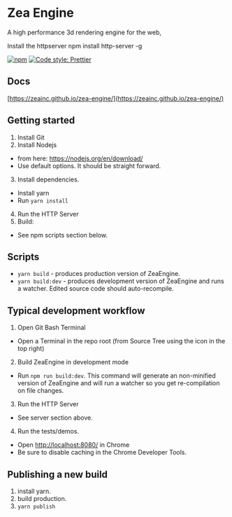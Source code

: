 # Zea Engine

A high performance 3d rendering engine for the web,

Install the httpserver
 npm install http-server -g

[![npm](https://img.shields.io/npm/v/@zeainc/zea-engine?style=flat-square)](https://www.npmjs.com/package/@zeainc/zea-engine)
[![Code style: Prettier](https://img.shields.io/badge/code_style-prettier-ff69b4.svg?style=flat-square)](https://github.com/prettier/prettier)

## Docs

[https://zeainc.github.io/zea-engine/](https://zeainc.github.io/zea-engine/)

## Getting started

1. Install Git
2. Install Nodejs
  * from here: https://nodejs.org/en/download/
  * Use default options. It should be straight forward.
3. Install dependencies. 
  * Install yarn
  * Run `yarn install`
4. Run the HTTP Server
4. Build:
  * See npm scripts section below.


## Scripts

* `yarn build` - produces production version of ZeaEngine.
* `yarn build:dev` - produces development version of ZeaEngine and runs a watcher.  Edited source code should auto-recompile.

## Typical development workflow

1. Open Git Bash Terminal
  * Open a Terminal in the repo root (from Source Tree using the icon in the top right)
2. Build ZeaEngine in development mode
  * Run `npm run build:dev`. This command will generate an non-minified version of ZeaEngine and will run a watcher so you get re-compilation on file changes.
3. Run the HTTP Server
  * See server section above.
4. Run the tests/demos. 
  * Open [http://localhost:8080/](http://localhost:8080/) in Chrome
  * Be sure to disable caching in the Chrome Developer Tools. 


## Publishing a new build

1. install yarn. 
2. build production. 
3. `yarn publish`

